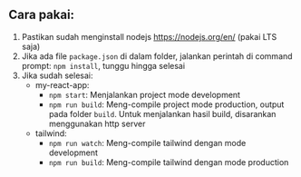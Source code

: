 ## Cara pakai:
1. Pastikan sudah menginstall nodejs https://nodejs.org/en/ (pakai LTS saja)
2. Jika ada file `package.json` di dalam folder, jalankan perintah di command prompt: `npm install`, tunggu hingga selesai
3. Jika sudah selesai:
    - my-react-app: 
        - `npm start`: Menjalankan project mode development
        - `npm run build`: Meng-compile project mode production, output pada folder `build`. Untuk menjalankan hasil build, disarankan menggunakan http server
    - tailwind: 
        - `npm run watch`: Meng-compile tailwind dengan mode development
        - `npm run build`: Meng-compile tailwind dengan mode production